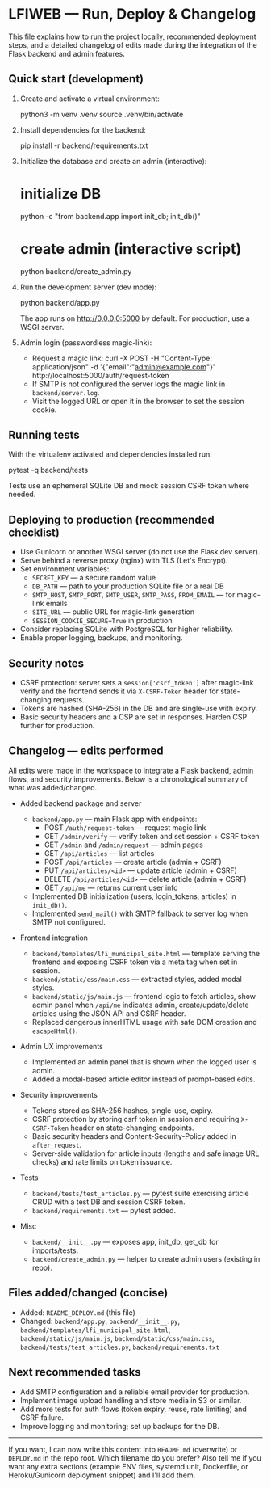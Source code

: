# LFIWEB — Run, Deploy & Changelog

This file explains how to run the project locally, recommended deployment steps, and a detailed changelog of edits made during the integration of the Flask backend and admin features.

## Quick start (development)

1. Create and activate a virtual environment:

   python3 -m venv .venv
   source .venv/bin/activate

2. Install dependencies for the backend:

   pip install -r backend/requirements.txt

3. Initialize the database and create an admin (interactive):

   # initialize DB
   python -c "from backend.app import init_db; init_db()"

   # create admin (interactive script)
   python backend/create_admin.py

4. Run the development server (dev mode):

   python backend/app.py

   The app runs on http://0.0.0.0:5000 by default. For production, use a WSGI server.

5. Admin login (passwordless magic-link):

   - Request a magic link:
     curl -X POST -H "Content-Type: application/json" -d '{"email":"admin@example.com"}' http://localhost:5000/auth/request-token
   - If SMTP is not configured the server logs the magic link in `backend/server.log`.
   - Visit the logged URL or open it in the browser to set the session cookie.

## Running tests

With the virtualenv activated and dependencies installed run:

   pytest -q backend/tests

Tests use an ephemeral SQLite DB and mock session CSRF token where needed.

## Deploying to production (recommended checklist)

- Use Gunicorn or another WSGI server (do not use the Flask dev server).
- Serve behind a reverse proxy (nginx) with TLS (Let's Encrypt).
- Set environment variables:
  - `SECRET_KEY` — a secure random value
  - `DB_PATH` — path to your production SQLite file or a real DB
  - `SMTP_HOST`, `SMTP_PORT`, `SMTP_USER`, `SMTP_PASS`, `FROM_EMAIL` — for magic-link emails
  - `SITE_URL` — public URL for magic-link generation
  - `SESSION_COOKIE_SECURE=True` in production
- Consider replacing SQLite with PostgreSQL for higher reliability.
- Enable proper logging, backups, and monitoring.

## Security notes

- CSRF protection: server sets a `session['csrf_token']` after magic-link verify and the frontend sends it via `X-CSRF-Token` header for state-changing requests.
- Tokens are hashed (SHA-256) in the DB and are single-use with expiry.
- Basic security headers and a CSP are set in responses. Harden CSP further for production.

## Changelog — edits performed

All edits were made in the workspace to integrate a Flask backend, admin flows, and security improvements. Below is a chronological summary of what was added/changed.

- Added backend package and server
  - `backend/app.py` — main Flask app with endpoints:
    - POST `/auth/request-token` — request magic link
    - GET `/admin/verify` — verify token and set session + CSRF token
    - GET `/admin` and `/admin/request` — admin pages
    - GET `/api/articles` — list articles
    - POST `/api/articles` — create article (admin + CSRF)
    - PUT `/api/articles/<id>` — update article (admin + CSRF)
    - DELETE `/api/articles/<id>` — delete article (admin + CSRF)
    - GET `/api/me` — returns current user info
  - Implemented DB initialization (users, login_tokens, articles) in `init_db()`.
  - Implemented `send_mail()` with SMTP fallback to server log when SMTP not configured.

- Frontend integration
  - `backend/templates/lfi_municipal_site.html` — template serving the frontend and exposing CSRF token via a meta tag when set in session.
  - `backend/static/css/main.css` — extracted styles, added modal styles.
  - `backend/static/js/main.js` — frontend logic to fetch articles, show admin panel when `/api/me` indicates admin, create/update/delete articles using the JSON API and CSRF header.
  - Replaced dangerous innerHTML usage with safe DOM creation and `escapeHtml()`.

- Admin UX improvements
  - Implemented an admin panel that is shown when the logged user is admin.
  - Added a modal-based article editor instead of prompt-based edits.

- Security improvements
  - Tokens stored as SHA-256 hashes, single-use, expiry.
  - CSRF protection by storing csrf token in session and requiring `X-CSRF-Token` header on state-changing endpoints.
  - Basic security headers and Content-Security-Policy added in `after_request`.
  - Server-side validation for article inputs (lengths and safe image URL checks) and rate limits on token issuance.

- Tests
  - `backend/tests/test_articles.py` — pytest suite exercising article CRUD with a test DB and session CSRF token.
  - `backend/requirements.txt` — pytest added.

- Misc
  - `backend/__init__.py` — exposes app, init_db, get_db for imports/tests.
  - `backend/create_admin.py` — helper to create admin users (existing in repo).

## Files added/changed (concise)

- Added: `README_DEPLOY.md` (this file)
- Changed: `backend/app.py`, `backend/__init__.py`, `backend/templates/lfi_municipal_site.html`, `backend/static/js/main.js`, `backend/static/css/main.css`, `backend/tests/test_articles.py`, `backend/requirements.txt`

## Next recommended tasks

- Add SMTP configuration and a reliable email provider for production.
- Implement image upload handling and store media in S3 or similar.
- Add more tests for auth flows (token expiry, reuse, rate limiting) and CSRF failure.
- Improve logging and monitoring; set up backups for the DB.

---

If you want, I can now write this content into `README.md` (overwrite) or `DEPLOY.md` in the repo root. Which filename do you prefer? Also tell me if you want any extra sections (example ENV files, systemd unit, Dockerfile, or Heroku/Gunicorn deployment snippet) and I'll add them.
